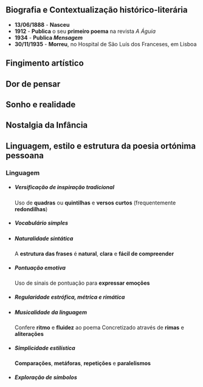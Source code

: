 ## Biografia e Contextualização histórico-literária
- **13/06/1888** - **Nasceu**
- **1912** - **Publica** o seu **primeiro poema** na revista *A Águia*
- **1934** - **Publica *Mensagem***
- **30/11/1935** - **Morreu**, no Hospital de São Luís dos Franceses, em Lisboa
## Fingimento artístico
## Dor de pensar
## Sonho e realidade
## Nostalgia da Infância
## Linguagem, estilo e estrutura da poesia ortónima pessoana
### Linguagem
- ##### Versificação de inspiração tradicional
	Uso de **quadras** ou **quintilhas** e **versos curtos** (frequentemente **redondilhas**)
- ##### Vocabulário simples
- ##### Naturalidade sintática
	A **estrutura das frases** é **natural**, **clara** e **fácil de compreender**
- ##### Pontuação emotiva
	Uso de sinais de pontuação para **expressar emoções**
- ##### Regularidade estrófica, métrica e rimática
- ##### Musicalidade da linguagem
  Confere **ritmo** e **fluidez** ao poema
  Concretizado através de **rimas** e **aliterações**
- ##### Simplicidade estilística
	**Comparações**, **metáforas**, **repetições** e **paralelismos**
- ##### Exploração de símbolos